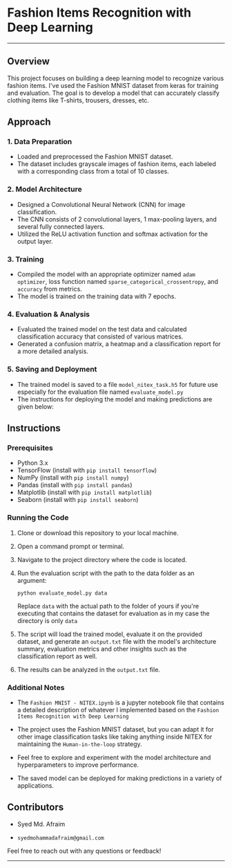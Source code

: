 # Fashion Items Recognition with Deep Learning

----
## Overview

This project focuses on building a deep learning model to recognize various fashion items. I've used the Fashion MNIST dataset from keras for training and evaluation. The goal is to develop a model that can accurately classify clothing items like T-shirts, trousers, dresses, etc.

## Approach

### 1. Data Preparation
- Loaded and preprocessed the Fashion MNIST dataset.
- The dataset includes grayscale images of fashion items, each labeled with a corresponding class from a total of 10 classes.

### 2. Model Architecture
- Designed a Convolutional Neural Network (CNN) for image classification.
- The CNN consists of 2 convolutional layers, 1 max-pooling layers, and several fully connected layers.
- Utilized the ReLU activation function and softmax activation for the output layer.

### 3. Training
- Compiled the model with an appropriate optimizer named `adam optimizer`, loss function named `sparse_categorical_crossentropy`, and `accuracy` from metrics.
- The model is trained on the training data with 7 epochs.

### 4. Evaluation & Analysis
- Evaluated the trained model on the test data and calculated classification accuracy that consisted of various matrices.
- Generated a confusion matrix, a heatmap and a classification report for a more detailed analysis.

### 5. Saving and Deployment
- The trained model is saved to a file  `model_nitex_task.h5` for future use especially for the evaluation file named `evaluate_model.py`
- The instructions for deploying the model and making predictions are given below:

## Instructions

### Prerequisites

- Python 3.x
- TensorFlow (install with `pip install tensorflow`)
- NumPy (install with `pip install numpy`)
- Pandas (install with `pip install pandas`)
- Matplotlib (install with `pip install matplotlib`)
- Seaborn (install with `pip install seaborn`)

### Running the Code

1. Clone or download this repository to your local machine.

2. Open a command prompt or terminal.

3. Navigate to the project directory where the code is located.

4. Run the evaluation script with the path to the data folder as an argument:

   ```
   python evaluate_model.py data
   ```

   Replace `data` with the actual path to the folder of yours if you're executing that contains the dataset for evaluation as in my case the directory is only `data`

5. The script will load the trained model, evaluate it on the provided dataset, and generate an `output.txt` file with the model's architecture summary, evaluation metrics and other insights such as the classification report as well.

6. The results can be analyzed in the `output.txt` file.

### Additional Notes

- The `Fashion MNIST - NITEX.ipynb` is a jupyter notebook file that contains a detailed description of whatever I implemented based on the `Fashion Items Recognition with Deep Learning`

- The project uses the Fashion MNIST dataset, but you can adapt it for other image classification tasks like taking anything inside NITEX for maintaining the `Human-in-the-loop` strategy.

- Feel free to explore and experiment with the model architecture and hyperparameters to improve performance.

- The saved model can be deployed for making predictions in a variety of applications.

## Contributors

- Syed Md. Afraim
-     syedmohammadafraim@gmail.com

Feel free to reach out with any questions or feedback!

---
